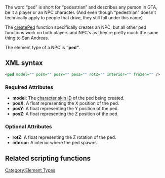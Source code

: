 The word “ped” is short for “pedestrian” and describes any person in GTA, be it a player or an NPC character. (And even though “pedestrian” doesn't technically apply to people that drive, they still fall under this name)

The [createPed](/createPed.md "wikilink") function specifically creates an NPC, but all other ped functions work on both players and NPC's as they're pretty much the same thing to San Andreas.

The element type of a NPC is **“ped”**.

XML syntax
----------

``` xml
<ped model="" posX="" posY="" posZ="" rotZ="" interior="" frozen="" />
```

### Required Attributes

-   **model**: The [character skin ID](/Character_Skins.md "wikilink") of the ped being created.
-   **posX**: A float representing the X position of the ped.
-   **posY**: A float representing the Y position of the ped.
-   **posZ**: A float representing the Z position of the ped.

### Optional Attributes

-   **rotZ**: A float representing the Z rotation of the ped.
-   **interior**: A interior where the ped spawns.

Related scripting functions
---------------------------

[Category:Element Types](/Category:Element_Types.md "wikilink")
